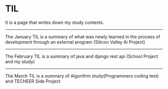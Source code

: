 # TIL
<Today i Learned>
It is a page that writes down my study contents.
  
*** 
The January TIL is a summary of what was newly learned in the process of development through an external program (Silicon Valley Ai Project)
***
The February TIL is a summary of java and django rest api (School Project and my study)
***
The March TIL is a summary of Algorithm study(Programmers coding test) and TECHEER Side Project   

